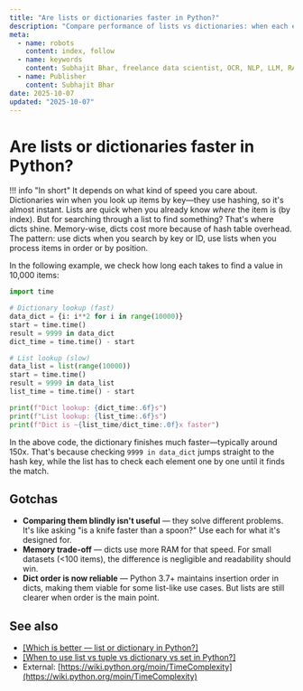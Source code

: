 ```yaml
---
title: "Are lists or dictionaries faster in Python?"
description: "Compare performance of lists vs dictionaries: when each excels for lookups, insertions, and different operation types."
meta:
  - name: robots
    content: index, follow
  - name: keywords
    content: Subhajit Bhar, freelance data scientist, OCR, NLP, LLM, RAG, knowledge base, python, lists, performance
  - name: Publisher
    content: Subhajit Bhar
date: 2025-10-07
updated: "2025-10-07"
---
```


# Are lists or dictionaries faster in Python?

<!-- more -->

!!! info "In short"
    It depends on what kind of speed you care about. Dictionaries win when you look up items by key—they use hashing, so it's almost instant. Lists are quick when you already know *where* the item is (by index). But for searching through a list to find something? That's where dicts shine. Memory-wise, dicts cost more because of hash table overhead. The pattern: use dicts when you search by key or ID, use lists when you process items in order or by position.

In the following example, we check how long each takes to find a value in 10,000 items:

```python
import time

# Dictionary lookup (fast)
data_dict = {i: i**2 for i in range(10000)}
start = time.time()
result = 9999 in data_dict
dict_time = time.time() - start

# List lookup (slow)
data_list = list(range(10000))
start = time.time()
result = 9999 in data_list
list_time = time.time() - start

print(f"Dict lookup: {dict_time:.6f}s")
print(f"List lookup: {list_time:.6f}s")
print(f"Dict is ~{list_time/dict_time:.0f}x faster")
```

In the above code, the dictionary finishes much faster—typically around 150x. That's because checking `9999 in data_dict` jumps straight to the hash key, while the list has to check each element one by one until it finds the match.

## Gotchas

* **Comparing them blindly isn't useful** — they solve different problems. It's like asking "is a knife faster than a spoon?" Use each for what it's designed for.
* **Memory trade-off** — dicts use more RAM for that speed. For small datasets (<100 items), the difference is negligible and readability should win.
* **Dict order is now reliable** — Python 3.7+ maintains insertion order in dicts, making them viable for some list-like use cases. But lists are still clearer when order is the main point.

## See also

* [[Which is better — list or dictionary in Python?]](./which-is-better-list-or-dictionary.md)
* [[When to use list vs tuple vs dictionary vs set in Python?]](./list-vs-tuple-vs-dictionary-vs-set.md)
* External: [https://wiki.python.org/moin/TimeComplexity](https://wiki.python.org/moin/TimeComplexity)

<script type="application/ld+json">
{
  "@context": "https://schema.org",
  "@type": "FAQPage",
  "mainEntity": [{
    "@type": "Question",
    "name": "Are lists or dictionaries faster in Python?",
    "acceptedAnswer": {
      "@type": "Answer",
      "text": "It depends on what kind of speed you care about. Dictionaries win when you look up items by key—they use hashing, so it's almost instant. Lists are quick when you already know where the item is (by index). But for searching through a list to find something? That's where dicts shine. Memory-wise, dicts cost more because of hash table overhead. The pattern: use dicts when you search by key or ID, use lists when you process items in order or by position."
    }
  }]
}
</script>
